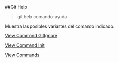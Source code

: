 ##Git Help

> git help comando-ayuda

Muestra las posibles variantes del comando indicado.

[View Command GitIgnore](GitIgnore.md)

[View Command Init](Init.md)

[View Commands](../Commands.md)